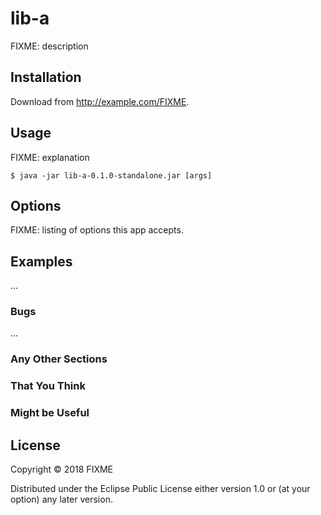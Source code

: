 # lib-a

FIXME: description

## Installation

Download from http://example.com/FIXME.

## Usage

FIXME: explanation

    $ java -jar lib-a-0.1.0-standalone.jar [args]

## Options

FIXME: listing of options this app accepts.

## Examples

...

### Bugs

...

### Any Other Sections
### That You Think
### Might be Useful

## License

Copyright © 2018 FIXME

Distributed under the Eclipse Public License either version 1.0 or (at
your option) any later version.
